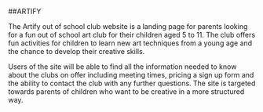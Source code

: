 ##ARTIFY

The Artify out of school club website is a landing page for parents looking for a fun out of school art club for their children aged 5 to 11. The club offers fun activities for children to learn new art techniques from a young age and the chance to develop their creative skills.

Users of the site will be able to find all the information needed to know about the clubs on offer including meeting times, pricing a sign up form and the ability to contact the club with any further questions. The site is targeted towards parents of children who want to be creative in a more structured way.

